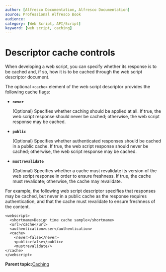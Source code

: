 ```yaml
---
author: [Alfresco Documentation, Alfresco Documentation]
source: Professional Alfresco Book
audience: 
category: [Web Script, API/Script]
keyword: [web script, caching]
---
```


# Descriptor cache controls

When developing a web script, you can specify whether its response is to be cached and, if so, how it is to be cached through the web script descriptor document.

The optional `<cache>` element of the web script descriptor provides the following cache flags:

-   **`never`**

    \(Optional\) Specifies whether caching should be applied at all. If true, the web script response should never be cached; otherwise, the web script response may be cached.


-   **`public`**

    \(Optional\) Specifies whether authenticated responses should be cached in a public cache. If true, the web script response should never be cached; otherwise, the web script response may be cached.


-   **`mustrevalidate`**

    \(Optional\) Specifies whether a cache must revalidate its version of the web script response in order to ensure freshness. If true, the cache must revalidate; otherwise, the cache may revalidate.


For example, the following web script descriptor specifies that responses may be cached, but never in a public cache as the response requires authentication, and that the cache must revalidate to ensure freshness of the content.

```
<webscript>
  <shortname>Design time cache sample</shortname>
  <url>/cache</url>
  <authentication>user</authentication>
  <cache>
    <never>false</never>
    <public>false</public>
    <mustrevalidate/>
</cache>
</webscript>
```

**Parent topic:**[Caching](../concepts/ws-caching-about.md)

